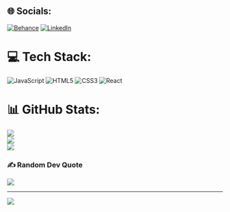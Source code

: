 
## 🌐 Socials:
[![Behance](https://img.shields.io/badge/Behance-1769ff?logo=behance&logoColor=white)](https://www.behance.net/padmac) [![LinkedIn](https://img.shields.io/badge/LinkedIn-%230077B5.svg?logo=linkedin&logoColor=white)](https://www.linkedin.com/in/padma-c-177b6128/) 

# 💻 Tech Stack:
![JavaScript](https://img.shields.io/badge/javascript-%23323330.svg?style=for-the-badge&logo=javascript&logoColor=%23F7DF1E) ![HTML5](https://img.shields.io/badge/html5-%23E34F26.svg?style=for-the-badge&logo=html5&logoColor=white) ![CSS3](https://img.shields.io/badge/css3-%231572B6.svg?style=for-the-badge&logo=css3&logoColor=white) ![React](https://img.shields.io/badge/react-%2320232a.svg?style=for-the-badge&logo=react&logoColor=%2361DAFB)
# 📊 GitHub Stats:
![](https://github-readme-stats.vercel.app/api?username=padmasuda&theme=dark&hide_border=false&include_all_commits=false&count_private=false)<br/>
![](https://github-readme-streak-stats.herokuapp.com/?user=padmasuda&theme=dark&hide_border=false)<br/>
![](https://github-readme-stats.vercel.app/api/top-langs/?username=padmasuda&theme=dark&hide_border=false&include_all_commits=false&count_private=false&layout=compact)

### ✍️ Random Dev Quote
![](https://quotes-github-readme.vercel.app/api?type=horizontal&theme=radical)

---
[![](https://visitcount.itsvg.in/api?id=padmasuda&icon=0&color=0)](https://visitcount.itsvg.in)

<!-- Proudly created with GPRM ( https://gprm.itsvg.in ) -->
